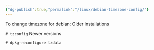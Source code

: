 ```yaml
---
{"dg-publish":true,"permalink":"/linux/debian-timezone-config/"}
---
```



To change timezone for debian;
Older installations

`# tzconfig`
Newer versions

`# dpkg-reconfigure tzdata`